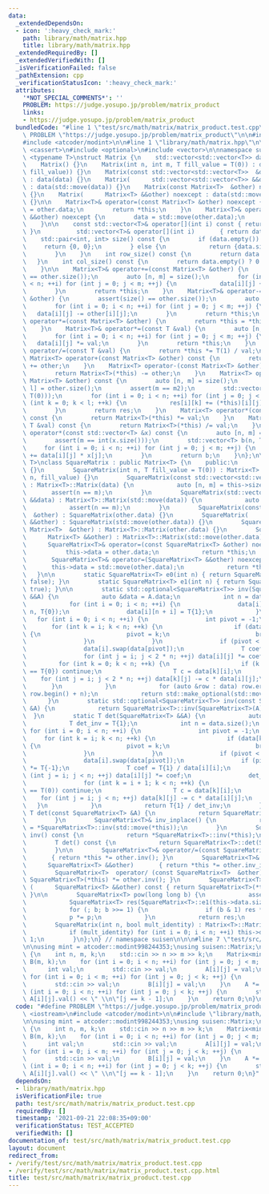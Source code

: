 ```yaml
---
data:
  _extendedDependsOn:
  - icon: ':heavy_check_mark:'
    path: library/math/matrix.hpp
    title: library/math/matrix.hpp
  _extendedRequiredBy: []
  _extendedVerifiedWith: []
  _isVerificationFailed: false
  _pathExtension: cpp
  _verificationStatusIcon: ':heavy_check_mark:'
  attributes:
    '*NOT_SPECIAL_COMMENTS*': ''
    PROBLEM: https://judge.yosupo.jp/problem/matrix_product
    links:
    - https://judge.yosupo.jp/problem/matrix_product
  bundledCode: "#line 1 \"test/src/math/matrix/matrix_product.test.cpp\"\n#define\
    \ PROBLEM \"https://judge.yosupo.jp/problem/matrix_product\"\n\n#include <iostream>\n\
    #include <atcoder/modint>\n\n#line 1 \"library/math/matrix.hpp\"\n\n\n\n#include\
    \ <cassert>\n#include <optional>\n#include <vector>\n\nnamespace suisen {\ntemplate\
    \ <typename T>\nstruct Matrix {\n    std::vector<std::vector<T>> data;\n    \n\
    \    Matrix() {}\n    Matrix(int n, int m, T fill_value = T(0)) : data(n, std::vector<T>(m,\
    \ fill_value)) {}\n    Matrix(const std::vector<std::vector<T>>  &data) noexcept\
    \ : data(data) {}\n    Matrix(      std::vector<std::vector<T>> &&data) noexcept\
    \ : data(std::move(data)) {}\n    Matrix(const Matrix<T>  &other) noexcept : data(other.data)\
    \ {}\n    Matrix(      Matrix<T> &&other) noexcept : data(std::move(other.data))\
    \ {}\n\n    Matrix<T>& operator=(const Matrix<T> &other) noexcept {\n        data\
    \ = other.data;\n        return *this;\n    }\n    Matrix<T>& operator=(Matrix<T>\
    \ &&other) noexcept {\n        data = std::move(other.data);\n        return *this;\n\
    \    }\n\n    const std::vector<T>& operator[](int i) const { return data[i];\
    \ }\n          std::vector<T>& operator[](int i)       { return data[i]; }\n\n\
    \    std::pair<int, int> size() const {\n        if (data.empty()) {\n       \
    \     return {0, 0};\n        } else {\n            return {data.size(), data[0].size()};\n\
    \        }\n    }\n    int row_size() const {\n        return data.size();\n \
    \   }\n    int col_size() const {\n        return data.empty() ? 0 : data[0].size();\n\
    \    }\n\n    Matrix<T>& operator+=(const Matrix<T> &other) {\n        assert(size()\
    \ == other.size());\n        auto [n, m] = size();\n        for (int i = 0; i\
    \ < n; ++i) for (int j = 0; j < m; ++j) {\n            data[i][j] += other[i][j];\n\
    \        }\n        return *this;\n    }\n    Matrix<T>& operator-=(const Matrix<T>\
    \ &other) {\n        assert(size() == other.size());\n        auto [n, m] = size();\n\
    \        for (int i = 0; i < n; ++i) for (int j = 0; j < m; ++j) {\n         \
    \   data[i][j] -= other[i][j];\n        }\n        return *this;\n    }\n    Matrix<T>&\
    \ operator*=(const Matrix<T> &other) {\n        return *this = *this * other;\n\
    \    }\n    Matrix<T>& operator*=(const T &val) {\n        auto [n, m] = size();\n\
    \        for (int i = 0; i < n; ++i) for (int j = 0; j < m; ++j) {\n         \
    \   data[i][j] *= val;\n        }\n        return *this;\n    }\n    Matrix<T>&\
    \ operator/=(const T &val) {\n        return *this *= T(1) / val;\n    }\n   \
    \ Matrix<T> operator+(const Matrix<T> &other) const {\n        return Matrix<T>(*this)\
    \ += other;\n    }\n    Matrix<T> operator-(const Matrix<T> &other) const {\n\
    \        return Matrix<T>(*this) -= other;\n    }\n    Matrix<T> operator*(const\
    \ Matrix<T> &other) const {\n        auto [n, m] = size();\n        auto [m2,\
    \ l] = other.size();\n        assert(m == m2);\n        std::vector res(n, std::vector(l,\
    \ T(0)));\n        for (int i = 0; i < n; ++i) for (int j = 0; j < m; ++j) for\
    \ (int k = 0; k < l; ++k) {\n            res[i][k] += (*this)[i][j] * other[j][k];\n\
    \        }\n        return res;\n    }\n    Matrix<T> operator*(const T &val)\
    \ const {\n        return Matrix<T>(*this) *= val;\n    }\n    Matrix<T> operator/(const\
    \ T &val) const {\n        return Matrix<T>(*this) /= val;\n    }\n\n    std::vector<T>\
    \ operator*(const std::vector<T> &x) const {\n        auto [n, m] = size();\n\
    \        assert(m == int(x.size()));\n        std::vector<T> b(n, T(0));\n   \
    \     for (int i = 0; i < n; ++i) for (int j = 0; j < m; ++j) {\n            b[i]\
    \ += data[i][j] * x[j];\n        }\n        return b;\n    }\n};\n\ntemplate <typename\
    \ T>\nclass SquareMatrix : public Matrix<T> {\n    public:\n        SquareMatrix()\
    \ {}\n        SquareMatrix(int n, T fill_value = T(0)) : Matrix<T>::Matrix(n,\
    \ n, fill_value) {}\n        SquareMatrix(const std::vector<std::vector<T>> &data)\
    \ : Matrix<T>::Matrix(data) {\n            auto [n, m] = this->size();\n     \
    \       assert(n == m);\n        }\n        SquareMatrix(std::vector<std::vector<T>>\
    \ &&data) : Matrix<T>::Matrix(std::move(data)) {\n            auto [n, m] = this->size();\n\
    \            assert(n == m);\n        }\n        SquareMatrix(const SquareMatrix<T>\
    \  &other) : SquareMatrix(other.data) {}\n        SquareMatrix(      SquareMatrix<T>\
    \ &&other) : SquareMatrix(std::move(other.data)) {}\n        SquareMatrix(const\
    \ Matrix<T>  &other) : Matrix<T>::Matrix(other.data) {}\n        SquareMatrix(\
    \      Matrix<T> &&other) : Matrix<T>::Matrix(std::move(other.data)) {}\n\n  \
    \      SquareMatrix<T>& operator=(const SquareMatrix<T> &other) noexcept {\n \
    \           this->data = other.data;\n            return *this;\n        }\n \
    \       SquareMatrix<T>& operator=(SquareMatrix<T> &&other) noexcept {\n     \
    \       this->data = std::move(other.data);\n            return *this;\n     \
    \   }\n\n        static SquareMatrix<T> e0(int n) { return SquareMatrix<T>(n,\
    \ false); }\n        static SquareMatrix<T> e1(int n) { return SquareMatrix<T>(n,\
    \ true); }\n\n        static std::optional<SquareMatrix<T>> inv(SquareMatrix<T>\
    \ &&A) {\n            auto &data = A.data;\n            int n = data.size();\n\
    \            for (int i = 0; i < n; ++i) {\n                data[i].resize(2 *\
    \ n, T{0});\n                data[i][n + i] = T{1};\n            }\n         \
    \   for (int i = 0; i < n; ++i) {\n                int pivot = -1;\n         \
    \       for (int k = i; k < n; ++k) {\n                    if (data[k][i] != T{0})\
    \ {\n                        pivot = k;\n                        break;\n    \
    \                }\n                }\n                if (pivot < 0) return std::nullopt;\n\
    \                data[i].swap(data[pivot]);\n                T coef = T{1} / data[i][i];\n\
    \                for (int j = i; j < 2 * n; ++j) data[i][j] *= coef;\n       \
    \         for (int k = 0; k < n; ++k) {\n                    if (k == i or data[k][i]\
    \ == T{0}) continue;\n                    T c = data[k][i];\n                \
    \    for (int j = i; j < 2 * n; ++j) data[k][j] -= c * data[i][j];\n         \
    \       }\n            }\n            for (auto &row : data) row.erase(row.begin(),\
    \ row.begin() + n);\n            return std::make_optional(std::move(A));\n  \
    \      }\n        static std::optional<SquareMatrix<T>> inv(const SquareMatrix<T>\
    \ &A) {\n            return SquareMatrix<T>::inv(SquareMatrix<T>(A));\n      \
    \  }\n        static T det(SquareMatrix<T> &&A) {\n            auto &data = A.data;\n\
    \            T det_inv = T{1};\n            int n = data.size();\n           \
    \ for (int i = 0; i < n; ++i) {\n                int pivot = -1;\n           \
    \     for (int k = i; k < n; ++k) {\n                    if (data[k][i] != T{0})\
    \ {\n                        pivot = k;\n                        break;\n    \
    \                }\n                }\n                if (pivot < 0) return T{0};\n\
    \                data[i].swap(data[pivot]);\n                if (pivot != i) det_inv\
    \ *= T{-1};\n                T coef = T{1} / data[i][i];\n                for\
    \ (int j = i; j < n; ++j) data[i][j] *= coef;\n                det_inv *= coef;\n\
    \                for (int k = i + 1; k < n; ++k) {\n                    if (data[k][i]\
    \ == T(0)) continue;\n                    T c = data[k][i];\n                \
    \    for (int j = i; j < n; ++j) data[k][j] -= c * data[i][j];\n             \
    \   }\n            }\n            return T{1} / det_inv;\n        }\n        static\
    \ T det(const SquareMatrix<T> &A) {\n            return SquareMatrix<T>::det(SquareMatrix<T>(A));\n\
    \        }\n        SquareMatrix<T>& inv_inplace() {\n            return *this\
    \ = *SquareMatrix<T>::inv(std::move(*this));\n        }\n        SquareMatrix<T>\
    \ inv() const {\n            return *SquareMatrix<T>::inv(*this);\n        }\n\
    \        T det() const {\n            return SquareMatrix<T>::det(SquareMatrix<T>(*this));\n\
    \        }\n\n        SquareMatrix<T>& operator/=(const SquareMatrix<T>  &other)\
    \       { return *this *= other.inv(); }\n        SquareMatrix<T>& operator/=(\
    \      SquareMatrix<T> &&other)       { return *this *= other.inv_inplace(); }\n\
    \        SquareMatrix<T>  operator/ (const SquareMatrix<T>  &other) const { return\
    \ SquareMatrix<T>(*this) *= other.inv(); }\n        SquareMatrix<T>  operator/\
    \ (      SquareMatrix<T> &&other) const { return SquareMatrix<T>(*this) *= other.inv_inplace();\
    \ }\n\n        SquareMatrix<T> pow(long long b) {\n            assert(b >= 0);\n\
    \            SquareMatrix<T> res(SquareMatrix<T>::e1(this->data.size())), p(*this);\n\
    \            for (; b; b >>= 1) {\n                if (b & 1) res *= p;\n    \
    \            p *= p;\n            }\n            return res;\n        }\n    private:\n\
    \        SquareMatrix(int n, bool mult_identity) : Matrix<T>::Matrix(n, n) {\n\
    \            if (mult_identity) for (int i = 0; i < n; ++i) this->data[i][i] =\
    \ 1;\n        }\n};\n} // namespace suisen\n\n\n#line 7 \"test/src/math/matrix/matrix_product.test.cpp\"\
    \n\nusing mint = atcoder::modint998244353;\nusing suisen::Matrix;\n\nint main()\
    \ {\n    int n, m, k;\n    std::cin >> n >> m >> k;\n    Matrix<mint> A(n, m),\
    \ B(m, k);\n    for (int i = 0; i < n; ++i) for (int j = 0; j < m; ++j) {\n  \
    \      int val;\n        std::cin >> val;\n        A[i][j] = val;\n    }\n   \
    \ for (int i = 0; i < m; ++i) for (int j = 0; j < k; ++j) {\n        int val;\n\
    \        std::cin >> val;\n        B[i][j] = val;\n    }\n    A *= B;\n    for\
    \ (int i = 0; i < n; ++i) for (int j = 0; j < k; ++j) {\n        std::cout <<\
    \ A[i][j].val() << \" \\n\"[j == k - 1];\n    }\n    return 0;\n}\n"
  code: "#define PROBLEM \"https://judge.yosupo.jp/problem/matrix_product\"\n\n#include\
    \ <iostream>\n#include <atcoder/modint>\n\n#include \"library/math/matrix.hpp\"\
    \n\nusing mint = atcoder::modint998244353;\nusing suisen::Matrix;\n\nint main()\
    \ {\n    int n, m, k;\n    std::cin >> n >> m >> k;\n    Matrix<mint> A(n, m),\
    \ B(m, k);\n    for (int i = 0; i < n; ++i) for (int j = 0; j < m; ++j) {\n  \
    \      int val;\n        std::cin >> val;\n        A[i][j] = val;\n    }\n   \
    \ for (int i = 0; i < m; ++i) for (int j = 0; j < k; ++j) {\n        int val;\n\
    \        std::cin >> val;\n        B[i][j] = val;\n    }\n    A *= B;\n    for\
    \ (int i = 0; i < n; ++i) for (int j = 0; j < k; ++j) {\n        std::cout <<\
    \ A[i][j].val() << \" \\n\"[j == k - 1];\n    }\n    return 0;\n}"
  dependsOn:
  - library/math/matrix.hpp
  isVerificationFile: true
  path: test/src/math/matrix/matrix_product.test.cpp
  requiredBy: []
  timestamp: '2021-09-21 22:08:35+09:00'
  verificationStatus: TEST_ACCEPTED
  verifiedWith: []
documentation_of: test/src/math/matrix/matrix_product.test.cpp
layout: document
redirect_from:
- /verify/test/src/math/matrix/matrix_product.test.cpp
- /verify/test/src/math/matrix/matrix_product.test.cpp.html
title: test/src/math/matrix/matrix_product.test.cpp
---
```

